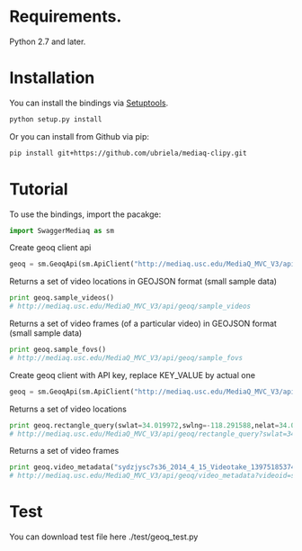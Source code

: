 # Requirements.
Python 2.7 and later.

# Installation
You can install the bindings via [Setuptools](http://pypi.python.org/pypi/setuptools).

```sh
python setup.py install
```
Or you can install from Github via pip:

```sh
pip install git+https://github.com/ubriela/mediaq-clipy.git
```

# Tutorial
To use the bindings, import the pacakge:

```python
import SwaggerMediaq as sm
```

Create geoq client api
```python
geoq = sm.GeoqApi(sm.ApiClient("http://mediaq.usc.edu/MediaQ_MVC_V3/api"))
```

Returns a set of video locations in GEOJSON format (small sample data)
```python
print geoq.sample_videos()
# http://mediaq.usc.edu/MediaQ_MVC_V3/api/geoq/sample_videos
```
Returns a set of video frames (of a particular video) in GEOJSON format (small sample data)
```python
print geoq.sample_fovs()
# http://mediaq.usc.edu/MediaQ_MVC_V3/api/geoq/sample_fovs
```

Create geoq client with API key, replace KEY_VALUE by actual one
```python
geoq = sm.GeoqApi(sm.ApiClient("http://mediaq.usc.edu/MediaQ_MVC_V3/api", "X-API-KEY", "KEY_VALUE"))
```

Returns a set of video locations
```python
print geoq.rectangle_query(swlat=34.019972,swlng=-118.291588,nelat=34.021111,nelng=-118.287125)
# http://mediaq.usc.edu/MediaQ_MVC_V3/api/geoq/rectangle_query?swlat=34.019972&swlng=-118.291588&nelat=34.021111&nelng=-118.287125&X-API-KEY=REAL_KEY
```

Returns a set of video frames
```python
print geoq.video_metadata("sydzjysc7s36_2014_4_15_Videotake_1397518537455.mp4")
# http://mediaq.usc.edu/MediaQ_MVC_V3/api/geoq/video_metadata?videoid=sydzjysc7s36_2014_4_15_Videotake_1397518537455.mp4&X-API-KEY=REAL_KEY
```

# Test
You can download test file here ./test/geoq_test.py

